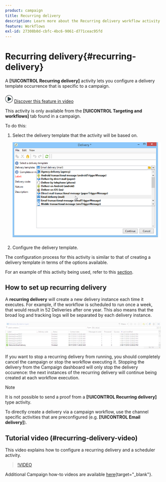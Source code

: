 ```yaml
---
product: campaign
title: Recurring delivery
description: Learn more about the Recurring delivery workflow activity
feature: Workflows
exl-id: 27308b0d-cbfc-4bc6-9061-d771ceac95fd
---
```

# Recurring delivery{#recurring-delivery}



A **[!UICONTROL Recurring delivery]** activity lets you configure a delivery template occurrence that is specific to a campaign.

![](assets/do-not-localize/how-to-video.png) [Discover this feature in video](#recurring-delivery-video)

This activity is only available from the **[!UICONTROL Targeting and workflows]** tab found in a campaign.

To do this:

1. Select the delivery template that the activity will be based on.

   ![](assets/recurring_delivery_001.png)

1. Configure the delivery template.

The configuration process for this activity is similar to that of creating a delivery template in terms of the options available. 

For an example of this activity being used, refer to this [section](send-a-birthday-email.md#creating-a-recurring-delivery-in-a-targeting-workflow).

## How to set up recurring delivery

A **recurring delivery** will create a new delivery instance each time it executes. For example, if the workflow is scheduled to run once a week, that would result in 52 Deliveries after one year. This also means that the broad log and tracking logs will be separated by each delivery instance.

![Recurring Delivery](assets/delivery_recurring.jpg)

If you want to stop a recurring delivery from running, you should completely cancel the campaign or stop the workflow executing it. Stopping the delivery from the Campaign dashboard will only stop the delivery occurence: the next instances of the recurring delivery will continue being created at each workflow execution.

>[!NOTE]
>
>It is not possible to send a proof from a **[!UICONTROL Recurring delivery]** type activity.
> 
>To directly create a delivery via a campaign workflow, use the channel specific activities that are preconfigured (e.g. **[!UICONTROL Email delivery]**).

## Tutorial video (#recurring-delivery-video)

This video explains how to configure a recurring delivery and a scheduler activity.

>[!VIDEO](https://video.tv.adobe.com/v/25040?quality=12)

Additional Campaign how-to videos are available [here](https://experienceleague.adobe.com/docs/campaign-learn/tutorials/getting-started/introduction-to-adobe-campaign.html){target="_blank"}.
